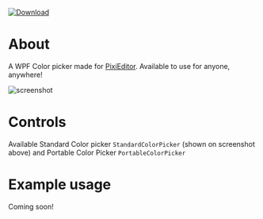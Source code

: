 [![Download](https://img.shields.io/badge/nuget-download-blue)](https://www.nuget.org/packages/PixiEditor.ColorPicker/)

# About

A WPF Color picker made for [PixiEditor](https://github.com/PixiEditor/PixiEditor). Available to use for anyone, anywhere!

![screenshot](https://github.com/PixiEditor/ColorPicker/blob/master/StandardColorPicker.png)

# Controls

Available Standard Color picker `StandardColorPicker` (shown on screenshot above) and Portable Color Picker `PortableColorPicker`

# Example usage

Coming soon!
